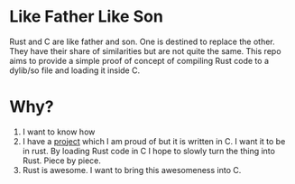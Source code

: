 # Like Father Like Son

Rust and C are like father and son. One is destined to replace the other. They have their share of similarities but are not quite the same.
This repo aims to provide a simple proof of concept of compiling Rust code to a dylib/so file and loading it inside C.

# Why?

1. I want to know how
2. I have a [pro](https://github.com/h3nnn4n/garapa)[ject](https://github.com/h3nnn4n/garapa/tree/gabate) which I am proud of but it is written in C. I want it to be in rust. By loading Rust code in C I hope to slowly turn the thing into Rust. Piece by piece.
3. Rust is awesome. I want to bring this awesomeness into C.

